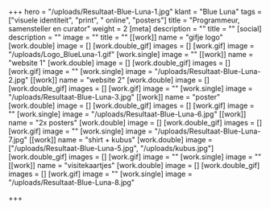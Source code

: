 +++
hero = "/uploads/Resultaat-Blue-Luna-1.jpg"
klant = "Blue Luna"
tags = ["visuele identiteit", "print", " online", "posters"]
title = "Programmeur, samensteller en curator"
weight = 2
[meta]
description = ""
title = ""
[social]
description = ""
image = ""
title = ""
[[work]]
name = "gifje logo"
[work.double]
image = []
[work.double_gif]
images = []
[work.gif]
image = "/uploads/Logo_BlueLuna-1.gif"
[work.single]
image = ""
[[work]]
name = "website 1"
[work.double]
image = []
[work.double_gif]
images = []
[work.gif]
image = ""
[work.single]
image = "/uploads/Resultaat-Blue-Luna-2.jpg"
[[work]]
name = "website 2"
[work.double]
image = []
[work.double_gif]
images = []
[work.gif]
image = ""
[work.single]
image = "/uploads/Resultaat-Blue-Luna-3.jpg"
[[work]]
name = "poster"
[work.double]
image = []
[work.double_gif]
images = []
[work.gif]
image = ""
[work.single]
image = "/uploads/Resultaat-Blue-Luna-6.jpg"
[[work]]
name = "2x posters"
[work.double]
image = []
[work.double_gif]
images = []
[work.gif]
image = ""
[work.single]
image = "/uploads/Resultaat-Blue-Luna-7.jpg"
[[work]]
name = "shirt + kubus"
[work.double]
image = ["/uploads/Resultaat-Blue-Luna-5.jpg", "/uploads/kubus.jpg"]
[work.double_gif]
images = []
[work.gif]
image = ""
[work.single]
image = ""
[[work]]
name = "visitekaartjes"
[work.double]
image = []
[work.double_gif]
images = []
[work.gif]
image = ""
[work.single]
image = "/uploads/Resultaat-Blue-Luna-8.jpg"

+++
